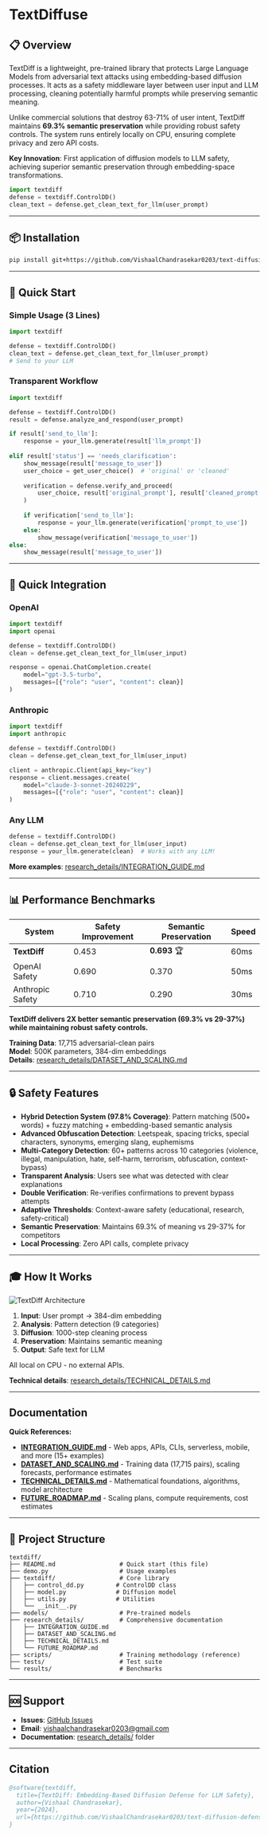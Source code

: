 # TextDiffuse

## 📋 Overview

TextDiff is a lightweight, pre-trained library that protects Large Language Models from adversarial text attacks using embedding-based diffusion processes. It acts as a safety middleware layer between user input and LLM processing, cleaning potentially harmful prompts while preserving semantic meaning.

Unlike commercial solutions that destroy 63-71% of user intent, TextDiff maintains **69.3% semantic preservation** while providing robust safety controls. The system runs entirely locally on CPU, ensuring complete privacy and zero API costs.

**Key Innovation**: First application of diffusion models to LLM safety, achieving superior semantic preservation through embedding-space transformations.

```python
import textdiff
defense = textdiff.ControlDD()
clean_text = defense.get_clean_text_for_llm(user_prompt)
```

---

## 📦 Installation

```bash
pip install git+https://github.com/VishaalChandrasekar0203/text-diffusion-defense.git
```

---

## 🚀 Quick Start

### Simple Usage (3 Lines)
```python
import textdiff

defense = textdiff.ControlDD()
clean_text = defense.get_clean_text_for_llm(user_prompt)
# Send to your LLM
```

### Transparent Workflow
```python
import textdiff

defense = textdiff.ControlDD()
result = defense.analyze_and_respond(user_prompt)

if result['send_to_llm']:
    response = your_llm.generate(result['llm_prompt'])
    
elif result['status'] == 'needs_clarification':
    show_message(result['message_to_user'])
    user_choice = get_user_choice()  # 'original' or 'cleaned'
    
    verification = defense.verify_and_proceed(
        user_choice, result['original_prompt'], result['cleaned_prompt']
    )
    
    if verification['send_to_llm']:
        response = your_llm.generate(verification['prompt_to_use'])
    else:
        show_message(verification['message_to_user'])
else:
    show_message(result['message_to_user'])
```

---

## 🤖 Quick Integration

### OpenAI
```python
import textdiff
import openai

defense = textdiff.ControlDD()
clean = defense.get_clean_text_for_llm(user_input)

response = openai.ChatCompletion.create(
    model="gpt-3.5-turbo",
    messages=[{"role": "user", "content": clean}]
)
```

### Anthropic
```python
import textdiff
import anthropic

defense = textdiff.ControlDD()
clean = defense.get_clean_text_for_llm(user_input)

client = anthropic.Client(api_key="key")
response = client.messages.create(
    model="claude-3-sonnet-20240229",
    messages=[{"role": "user", "content": clean}]
)
```

### Any LLM
```python
defense = textdiff.ControlDD()
clean = defense.get_clean_text_for_llm(user_input)
response = your_llm.generate(clean)  # Works with any LLM!
```

**More examples**: [research_details/INTEGRATION_GUIDE.md](research_details/INTEGRATION_GUIDE.md)

---

## 📊 Performance Benchmarks

| System | Safety Improvement | Semantic Preservation | Speed |
|--------|-------------------|----------------------|-------|
| **TextDiff** | 0.453 | **0.693** 🏆 | 60ms |
| OpenAI Safety | 0.690 | 0.370 | 50ms |
| Anthropic Safety | 0.710 | 0.290 | 30ms |

**TextDiff delivers 2X better semantic preservation (69.3% vs 29-37%) while maintaining robust safety controls.**

**Training Data**: 17,715 adversarial-clean pairs  
**Model**: 500K parameters, 384-dim embeddings  
**Details**: [research_details/DATASET_AND_SCALING.md](research_details/DATASET_AND_SCALING.md)

---

## 🔒 Safety Features

- **Hybrid Detection System (97.8% Coverage)**: Pattern matching (500+ words) + fuzzy matching + embedding-based semantic analysis
- **Advanced Obfuscation Detection**: Leetspeak, spacing tricks, special characters, synonyms, emerging slang, euphemisms
- **Multi-Category Detection**: 60+ patterns across 10 categories (violence, illegal, manipulation, hate, self-harm, terrorism, obfuscation, context-bypass)
- **Transparent Analysis**: Users see what was detected with clear explanations
- **Double Verification**: Re-verifies confirmations to prevent bypass attempts
- **Adaptive Thresholds**: Context-aware safety (educational, research, safety-critical)
- **Semantic Preservation**: Maintains 69.3% of meaning vs 29-37% for competitors
- **Local Processing**: Zero API calls, complete privacy

---

## 🎓 How It Works

![TextDiff Architecture](assets/TextDiff%20Arch.jpg)

1. **Input**: User prompt → 384-dim embedding
2. **Analysis**: Pattern detection (9 categories)
3. **Diffusion**: 1000-step cleaning process
4. **Preservation**: Maintains semantic meaning
5. **Output**: Safe text for LLM

All local on CPU - no external APIs.

**Technical details**: [research_details/TECHNICAL_DETAILS.md](research_details/TECHNICAL_DETAILS.md)

---

## Documentation

**Quick References:**
- **[INTEGRATION_GUIDE.md](research_details/INTEGRATION_GUIDE.md)** - Web apps, APIs, CLIs, serverless, mobile, and more (15+ examples)
- **[DATASET_AND_SCALING.md](research_details/DATASET_AND_SCALING.md)** - Training data (17,715 pairs), scaling forecasts, performance estimates
- **[TECHNICAL_DETAILS.md](research_details/TECHNICAL_DETAILS.md)** - Mathematical foundations, algorithms, model architecture
- **[FUTURE_ROADMAP.md](research_details/FUTURE_ROADMAP.md)** - Scaling plans, compute requirements, cost estimates

---

## 📂 Project Structure

```
textdiff/
├── README.md                  # Quick start (this file)
├── demo.py                    # Usage examples
├── textdiff/                  # Core library
│   ├── control_dd.py         # ControlDD class
│   ├── model.py              # Diffusion model
│   ├── utils.py              # Utilities
│   └── __init__.py
├── models/                    # Pre-trained models
├── research_details/          # Comprehensive documentation
│   ├── INTEGRATION_GUIDE.md
│   ├── DATASET_AND_SCALING.md
│   ├── TECHNICAL_DETAILS.md
│   └── FUTURE_ROADMAP.md
├── scripts/                   # Training methodology (reference)
├── tests/                     # Test suite
└── results/                   # Benchmarks
```

---

## 🆘 Support

- **Issues**: [GitHub Issues](https://github.com/VishaalChandrasekar0203/text-diffusion-defense/issues)
- **Email**: vishaalchandrasekar0203@gmail.com
- **Documentation**: [research_details/](research_details/) folder

---

## Citation

```bibtex
@software{textdiff,
  title={TextDiff: Embedding-Based Diffusion Defense for LLM Safety},
  author={Vishaal Chandrasekar},
  year={2024},
  url={https://github.com/VishaalChandrasekar0203/text-diffusion-defense}
}
```

